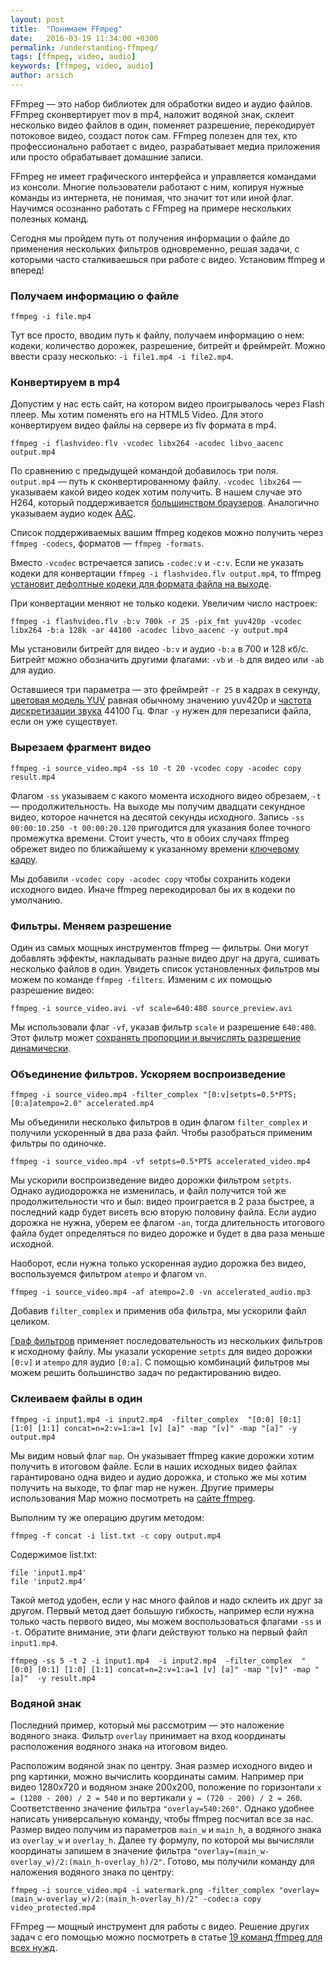 ```yaml
---
layout: post
title:  "Понимаем FFmpeg"
date:   2016-03-19 11:34:00 +0300
permalink: /understanding-ffmpeg/
tags: [ffmpeg, video, audio]
keywords: [ffmpeg, video, audio]
author: arsich
---
```

FFmpeg — это набор библиотек для обработки видео и аудио файлов. FFmpeg сконвертирует mov в mp4, наложит водяной знак, склеит несколько видео файлов в один, поменяет разрешение, перекодирует потоковое видео, создаст поток сам. FFmpeg полезен для тех, кто профессионально работает с видео, разрабатывает медиа приложения или просто обрабатывает домашние записи.

FFmpeg не имеет графического интерфейса и управляется командами из консоли. Многие пользователи работают с ним, копируя нужные команды из интернета, не понимая, что значит тот или иной флаг. Научимся осознанно работать с FFmpeg на примере нескольких полезных команд.

<!--more-->

Сегодня мы пройдем путь от получения информации о файле до применения нескольких фильтров одновременно, решая задачи, с которыми часто сталкиваешься при работе с видео. Установим ffmpeg и вперед!

### Получаем информацию о файле ###

```
ffmpeg -i file.mp4
```

Тут все просто, вводим путь к файлу, получаем информацию о нем: кодеки, количество дорожек, разрешение, битрейт и фреймрейт. Можно ввести сразу несколько: ```-i file1.mp4 -i file2.mp4```.

### Конвертируем в mp4 ###
Допустим у нас есть сайт, на котором видео проигрывалось через Flash плеер. Мы хотим поменять его на HTML5 Video. Для этого конвертируем видео файлы на сервере из flv формата в mp4.

```
ffmpeg -i flashvideo.flv -vcodec libx264 -acodec libvo_aacenc output.mp4
```

По сравнению с предыдущей командой добавилось три поля. ```output.mp4``` — путь к сконвертированному файлу.  ```-vcodec libx264``` — указываем какой видео кодек хотим получить. В нашем случае это H264, который поддерживается [большинством браузеров](http://caniuse.com/#feat=mpeg4). Аналогично указываем аудио кодек [AAC](http://caniuse.com/#feat=aac).

Список поддерживаемых вашим ffmpeg кодеков можно получить через ```ffmpeg -codecs```, форматов — ```ffmpeg -formats```.

Вместо ```-vcodec``` встречается запись ```-codec:v``` и ```-c:v```. Если не указать кодеки для конвертации ```ffmpeg -i flashvideo.flv output.mp4```, то ffmpeg [установит дефолтные кодеки для формата файла на выходе](http://stackoverflow.com/a/17793689).

При конвертации меняют не только кодеки. Увеличим число настроек:


```
ffmpeg -i flashvideo.flv -b:v 700k -r 25 -pix_fmt yuv420p -vcodec libx264 -b:a 128k -ar 44100 -acodec libvo_aacenc -y output.mp4
```

Мы установили битрейт для видео ```-b:v``` и аудио ```-b:a``` в 700 и 128 кб/c. Битрейт можно обозначить другими флагами: ```-vb``` и ```-b``` для видео или ```-ab``` для аудио.

Оставшиеся три параметра — это фреймрейт ```-r 25``` в кадрах в секунду, [цветовая модель YUV](http://www.fourcc.org/yuv.php) равная обычному значению yuv420p и [частота дискретизации звука](http://wikisound.org/Частота_дискретизации) 44100 Гц. Флаг ```-y``` нужен для перезаписи файла, если он уже существует.

### Вырезаем фрагмент видео ###

```
ffmpeg -i source_video.mp4 -ss 10 -t 20 -vcodec copy -acodec copy result.mp4
```

Флагом ```-ss``` указываем с какого момента исходного видео обрезаем, ```-t``` — продолжительность. На выходе мы получим двадцати секундное видео, которое начнется на десятой секунды исходного. Запись ```-ss 00:00:10.250 -t 00:00:20.120``` пригодится для указания более точного промежутка времени. Стоит учесть, что в обоих случаях ffmpeg обрежет видео по ближайшему к указанному времени [ключевому кадру](https://en.wikipedia.org/wiki/Key_frame).

Мы добавили ```-vcodec copy -acodec copy``` чтобы сохранить кодеки исходного видео. Иначе ffmpeg перекодировал бы их в кодеки по умолчанию.

### Фильтры. Меняем разрешение ###

Один из самых мощных инструментов ffmpeg — фильтры. Они могут добавлять эффекты, накладывать разные видео друг на друга, сшивать несколько файлов в один. Увидеть список установленных фильтров мы можем по команде ```ffmpeg -filters```. Изменим с их помощью разрешение видео:

```
ffmpeg -i source_video.avi -vf scale=640:480 source_preview.avi
```

Мы использовали флаг ```-vf```, указав  фильтр ```scale``` и разрешение ```640:480```. Этот фильтр может
<a href="https://trac.ffmpeg.org/wiki/Scaling%20(resizing)%20with%20ffmpeg)">сохранять пропорции и вычислять разрешение динамически</a>.

### Объединение фильтров. Ускоряем воспроизведение ###

```
ffmpeg -i source_video.mp4 -filter_complex "[0:v]setpts=0.5*PTS;[0:a]atempo=2.0" accelerated.mp4
```

Мы объединили несколько фильтров в один флагом ```filter_complex``` и получили ускоренный в два раза файл. Чтобы разобраться применим фильтры по одиночке.

```
ffmpeg -i source_video.mp4 -vf setpts=0.5*PTS accelerated_video.mp4
```

Мы ускорили воспроизведение видео дорожки фильтром ```setpts```. Однако аудиодорожка не изменилась, и файл получится той же продолжительности что и был: видео проиграется в 2 раза быстрее, а последний кадр будет висеть всю вторую половину файла. Если аудио дорожка не нужна, уберем ее флагом ```-an```, тогда длительность итогового файла будет определяться по видео дорожке и будет в два раза меньше исходной.

Наоборот, если нужна только ускоренная аудио дорожка без видео, воспользуемся фильтром ```atempo``` и флагом ```vn```.

```
ffmpeg -i source_video.mp4 -af atempo=2.0 -vn accelerated_audio.mp3
```

Добавив ```filter_complex``` и применив оба фильтра, мы ускорили файл целиком.

[Граф фильтров](http://ffmpeg.org/ffmpeg-filters.html#Filtergraph-description) применяет последовательность из нескольких фильтров к исходному файлу. Мы указали ускорение ```setpts``` для видео дорожки ```[0:v]``` и ```atempo``` для аудио ```[0:a]```. С помощью комбинаций фильтров мы можем решить большинство задач по редактированию видео.

### Склеиваем файлы в один ###

```
ffmpeg -i input1.mp4 -i input2.mp4  -filter_complex  "[0:0] [0:1] [1:0] [1:1] concat=n=2:v=1:a=1 [v] [a]" -map "[v]" -map "[a]" -y output.mp4
```

Мы видим новый флаг ```map```. Он указывает ffmpeg какие дорожки хотим получить в итоговом файле. Если в наших исходных видео файлах гарантировано одна видео и аудио дорожка, и столько же мы хотим получить на выходе, то флаг map не нужен. Другие примеры использования Map можно посмотреть на [сайте ffmpeg](https://trac.ffmpeg.org/wiki/Map).

Выполним ту же операцию другим методом:

```
ffmpeg -f concat -i list.txt -c copy output.mp4
```

Содержимое list.txt:

```
file 'input1.mp4'
file 'input2.mp4'
```

Такой метод удобен, если у нас много файлов и надо склеить их друг за другом. Первый метод дает большую гибкость, например если нужна только часть первого видео, мы можем воспользоваться флагами ```-ss``` и ```-t```. Обратите внимание, эти флаги действуют только на первый файл ```input1.mp4```.

```
ffmpeg -ss 5 -t 2 -i input1.mp4  -i input2.mp4  -filter_complex  "[0:0] [0:1] [1:0] [1:1] concat=n=2:v=1:a=1 [v] [a]" -map "[v]" -map "[a]"  -y result.mp4
```

### Водяной знак ###

Последний пример, который мы рассмотрим — это наложение водяного знака. Фильтр ```overlay``` принимает на вход координаты расположения водяного знака на итоговом видео.

Расположим водяной знак по центру. Зная размер исходного видео и png картинки, можно вычислить координаты самим. Например при видео 1280x720 и водяном знаке 200x200, положение по горизонтали ```x = (1280 - 200) / 2 = 540``` и по вертикали ```y = (720 - 200) / 2 = 260```. Соответственно значение фильтра ```"overlay=540:260"```. Однако удобнее написать универсальную команду, чтобы ffmpeg посчитал все за нас. Размер видео получим из параметров ```main_w``` и ```main_h```, а водяного знака из ```overlay_w``` и ```overlay_h```. Далее ту формулу, по которой мы вычисляли координаты запишем в значение фильтра ```"overlay=(main_w-overlay_w)/2:(main_h-overlay_h)/2"```. Готово, мы получили команду для наложения водяного знака по центру:

```
ffmpeg -i source_video.mp4 -i watermark.png -filter_complex "overlay=(main_w-overlay_w)/2:(main_h-overlay_h)/2" -codec:a copy video_protected.mp4
```

FFmpeg — мощный инструмент для работы с видео. Решение других задач с его помощью можно посмотреть в статье [19 команд ffmpeg для всех нужд](http://www.catswhocode.com/blog/19-ffmpeg-commands-for-all-needs).
